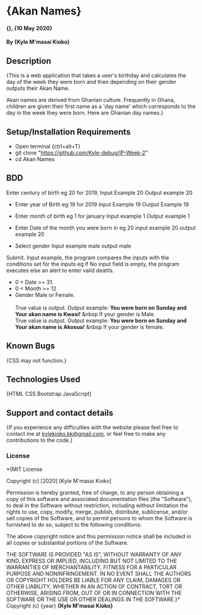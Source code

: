 # {Akan Names}
#### {}, {10 May 2020}
#### By **{Kyle M'masai Kioko}**
## Description
{This is a web application that takes a user's birthday and calculates the day of the week they were born and then depending on their gender outputs their Akan Name. 

Akan names are derived from Ghanian culture. Frequently in Ghana, children are given their first name as a 'day name' which corresponds to the day in the week they were born. Here are Ghanian day names.}
## Setup/Installation Requirements
* Open terminal {ctrl+alt+T}
* git clone "https://github.com/Kyle-debug/IP-Week-2"
* cd Akan Names
## BDD
Enter century of birth eg 20 for 2019,
     Input Example 20
     Output example 20

* Enter year of Birth eg 19 for 2019
     Input Example 19
     Output Example 19

* Enter month of birth eg 1 for january 
    Input example 1
    Output example 1

* Enter Date of the month you were born in eg 20
    input example 20
    output example 20

* Select gender 
    Input example male
    output male

Submit.
Input example, the program compares the inputs with the conditions set for the inputs eg if No input field is empty, the program executes else an alert to enter valid deatils.
* 0 < Date >= 31.
* 0 < Month >= 12
* Gender Male or Female. <br/>  
True value is output. Output example: **You were born on Sunday and Your akan name is Kwasi!** &nbsp If your gender is Male.<br/>
True value is output. Output example: **You were born on Sunday and Your akan name is  Akosua!** &nbsp If your gender is female.  

## Known Bugs
{CSS may not function.}
## Technologies Used
{HTML
CSS
Bootstrap
JavaScript}
## Support and contact details
{If you experience any difficulties with the website please feel free to contact me at kylekioko.kk@gmail.com, or feel free to make any contributions to the code.}
### License
*{MIT License

Copyright (c) [2020] [Kyle M'masai Kioko]

Permission is hereby granted, free of charge, to any person obtaining a copy
of this software and associated documentation files (the "Software"), to deal
in the Software without restriction, including without limitation the rights
to use, copy, modify, merge, publish, distribute, sublicense, and/or sell
copies of the Software, and to permit persons to whom the Software is
furnished to do so, subject to the following conditions:

The above copyright notice and this permission notice shall be included in all
copies or substantial portions of the Software.

THE SOFTWARE IS PROVIDED "AS IS", WITHOUT WARRANTY OF ANY KIND, EXPRESS OR
IMPLIED, INCLUDING BUT NOT LIMITED TO THE WARRANTIES OF MERCHANTABILITY,
FITNESS FOR A PARTICULAR PURPOSE AND NONINFRINGEMENT. IN NO EVENT SHALL THE
AUTHORS OR COPYRIGHT HOLDERS BE LIABLE FOR ANY CLAIM, DAMAGES OR OTHER
LIABILITY, WHETHER IN AN ACTION OF CONTRACT, TORT OR OTHERWISE, ARISING FROM,
OUT OF OR IN CONNECTION WITH THE SOFTWARE OR THE USE OR OTHER DEALINGS IN THE
SOFTWARE.}*
Copyright (c) {year} **{Kyle M'masai Kioko}**
